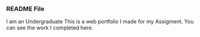 ### README File

I am an Undergraduate
This is a web portfolio I made for my Assigment.
You can see the work I completed here. 

